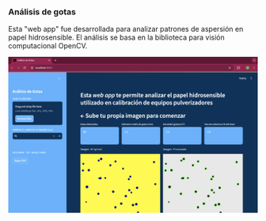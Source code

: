 ### Análisis de gotas
Esta "web app" fue desarrollada para analizar patrones de aspersión en papel hidrosensible. El análisis se basa en la biblioteca para visión computacional OpenCV.

![screenshot](https://github.com/pbrevis/analisis-gotas/blob/main/figs/Screenshot.png)
